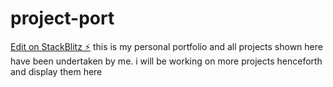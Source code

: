 # project-port

[Edit on StackBlitz ⚡️](https://stackblitz.com/edit/web-platform-prwwe1)
this is my personal portfolio and all projects shown here have been undertaken by me.
i will be working on more projects henceforth and display them here